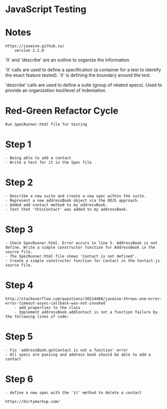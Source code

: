 # JavaScript Testing


# Notes
<!-- Practice testing my javascript applications using Jasmine. -->
	https://jasmine.github.io/
		version 2.2.0

'it' and 'describe' are an outline to organize the information.

'it' calls are used to define a specification (a container for a test to identify the exact feature tested). 'it' is defining the boundary around the test.  

'describe' calls are used to define a 
suite (group of related specs). Used to provide an organization tool/level of indentation. 


# Red-Green Refactor Cycle 
<!-- Put into use by writing AddressBookSpec.js application -->
	Run SpecRunner.html file for testing

# Step 1
	- Being able to add a contact
	- Write a test for it in the Spec file

# Step 2 
	- Describe a new suite and create a new spec within the suite. 
	- Represent a new addressBook object via the OOJS approach.
	- Added add contact method to my addressBook.
	- Test that 'thisContact' was added to my addressBook.

# Step 3
	- Check SpecRunner.html. Error occurs in line 5. AddressBook is not define. Write a simple constructor function for AddressBook in the source file. 
	- The SpecRunner.html file shows 'Contact is not defined'. 
	- Create a simple constructor function for Contact in the Contact.js source file. 

# Step 4
<!-- helpful solution from stackoverflow -->
	http://stackoverflow.com/questions/36514468/jasmine-throws-one-error-error-timeout-async-callback-was-not-invoked
		- add properties to the class
		- Implement addressBook.addContact is not a function failure by the following lines of code:
<!-- write a new function called addContact that accepts a contact as a parameter and pushes this contact into the contacts array
 -->
# Step 5
	- Fix 'addressBook.getContact is not a function' error
	- All specs are passing and address book should be able to add a contact

# Step 6
<!-- add a 'delete contact' spec feature -->
	- define a new spec with the 'it' method to delete a contact



<!-- p.s. make sure to do code cleanup from the following link: -->
	https://dirtymarkup.com/ 